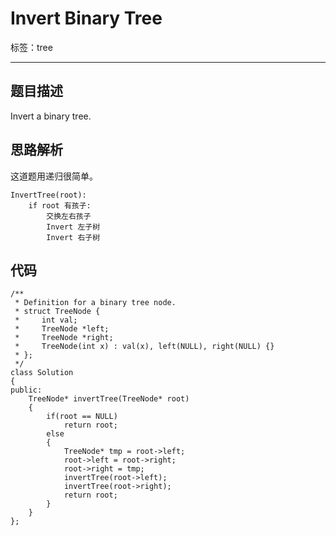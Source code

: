 ﻿# Invert Binary Tree

标签：tree 

---

## 题目描述
Invert a binary tree. 

## 思路解析

这道题用递归很简单。

```
InvertTree(root):
    if root 有孩子:
        交换左右孩子
        Invert 左子树
        Invert 右子树
```

## 代码
```
/**
 * Definition for a binary tree node.
 * struct TreeNode {
 *     int val;
 *     TreeNode *left;
 *     TreeNode *right;
 *     TreeNode(int x) : val(x), left(NULL), right(NULL) {}
 * };
 */
class Solution 
{
public:
    TreeNode* invertTree(TreeNode* root) 
    {
        if(root == NULL)
            return root;
        else
        {
            TreeNode* tmp = root->left;
            root->left = root->right;
            root->right = tmp;
            invertTree(root->left);
            invertTree(root->right);
            return root;
        }
    }
};
```




